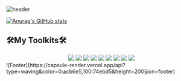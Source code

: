 <!--Header-->
![header](https://capsule-render.vercel.app/api?type=waving&color=0:74ebd5,100:acb6e5&height=250&section=header&text=Yujin%20Kim&fontSize=60&fontcolor=fff)
<!--CalculateRanksAPI-->
[![Anurag's GitHub stats](https://github-readme-stats.vercel.app/api?username=yujinkim1&count_private=true&title_color=fff&text_color=fff&bg_color=30,12c2e9,c471ed,f64f59)](https://github.com/anuraghazra/github-readme-stats)
<!--SheidsBadgeform-->
## 🛠My Toolkits🛠
<center>
<img src="https://img.shields.io/badge/VScode-007ACC?style=flat-square&logo=VisualStudioCode&logoColor=fff"/>
<img src="https://img.shields.io/badge/Xcode-147EFB?style=flat-square&logo=Xcode&logoColor=fff"/>
<img src="https://img.shields.io/badge/EclipseIDE-2C2255?style=flat-square&logo=EclipseIDE&logoColor=fff"/>
<img src="https://img.shields.io/badge/AndroidStudio-3DDC84?style=flat-square&logo=AndroidStudio&logoColor=fff"/>
<img src="https://img.shields.io/badge/Wireshark-1679A7?style=flat-square&logo=Wireshark&logoColor=fff"/>
<img src="https://img.shields.io/badge/UnrealEngine-0E1128?style=flat-square&logo=UnrealEngine&logoColor=fff"/>
<img src="https://img.shields.io/badge/MicrosoftOffice-D83B01?style=flat-square&logo=MicrosoftOffice&logoColor=fff"/>
<img src="https://img.shields.io/badge/Trello-0052CC?style=flat-square&logo=Trello&logoColor=fff"/>
<img src="https://img.shields.io/badge/Notion-000000?style=flat-square&logo=Notion&logoColor=fff"/>
</center>
<!-- Footer -->
![Footer](https://capsule-render.vercel.app/api?type=waving&color=0:acb6e5,100:74ebd5&height=200&section=footer)
